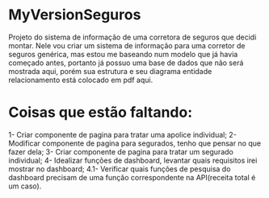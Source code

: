 # MyVersionSeguros
Projeto do sistema de informação de uma corretora de seguros que decidi montar.
Nele vou criar um sistema de informação para uma corretor de seguros genérica, mas estou
me baseando num modelo que já havia começado antes, portanto já possuo uma base de dados
que não será mostrada aqui, porém sua estrutura e seu diagrama entidade relacionamento
está colocado em pdf aqui.
# Coisas que estão faltando:

1- Criar componente de pagina para tratar uma apolice individual;
2- Modificar componente de pagina para segurados, tenho que pensar no que fazer dela;
3- Criar componente de pagina para tratar um segurado individual;
4- Idealizar funções de dashboard, levantar quais requisitos irei mostrar no dashboard;
4.1- Verificar quais funções de pesquisa do dashboard precisam de uma função correspondente na API(receita total é um caso). 
